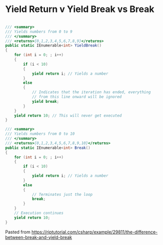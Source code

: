 Yield Return v Yield Break vs Break
====

```csharp

/// <summary>
/// Yields numbers from 0 to 9
/// </summary>
/// <returns>{0,1,2,3,4,5,6,7,8,9}</returns>
public static IEnumerable<int> YieldBreak()
{
    for (int i = 0; ; i++)
    {
        if (i < 10)
        {
            yield return i; // Yields a number
        }
        else
        {
            // Indicates that the iteration has ended, everything 
            // from this line onward will be ignored
            yield break;
        }
    }
    yield return 10; // This will never get executed
}

/// <summary>
/// Yields numbers from 0 to 10
/// </summary>
/// <returns>{0,1,2,3,4,5,6,7,8,9,10}</returns>
public static IEnumerable<int> Break()
{
    for (int i = 0; ; i++)
    {
        if (i < 10)
        {
            yield return i; // Yields a number
        }
        else
        {
            // Terminates just the loop
            break;
        }
    }
    // Execution continues
    yield return 10;
}
```

Pasted from <https://riptutorial.com/csharp/example/29811/the-difference-between-break-and-yield-break> 




